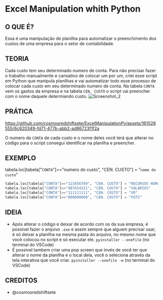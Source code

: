 # Excel Manipulation whith Python

## O QUE É?
Essa é uma manipulação de planilha para automatizar o preenchimento dos custos de uma empresa para o setor de contabilidade.

## TEORIA
Cada custo tem seu determinado numero de conta.
Para não precisar fazer o trabalho manualmente e cansativo de colocar um por um, criei esse script em Python que manipula planilhas e vai automatizar todo esse processo de colocar cada custo em seu determinado numero de conta.
Na tabela `CONTA` vem os gastos da empresa e na tabela `CEN. CUSTO` o script vai preencher com o nome daquele determiando custo.
![Screenshot_2](https://github.com/cosmosredshiftsete/ExcelManipulationPy/assets/161028555/fc358cfa-8fe2-4639-ab44-95f10b9f6c2a)

## PRÁTICA 

https://github.com/cosmosredshiftsete/ExcelManipulationPy/assets/161028555/6c620349-fd71-477b-abb2-ad86723f1f2a

O numero da `CONTA` de cada custo e o nome deles você terá que alterar no código para o script consegui identificar na planilha e preencher.

## EXEMPLO


tabela.loc[tabela["`CONTA`"]=="numero do custo", "CEN. CUSTO"] = "`nome do custo`"
```python
tabela.loc[tabela["CONTA"]=="123456789", "CEN. CUSTO"] = "RECURSOS HUMANOS"
tabela.loc[tabela["CONTA"]=="987654321", "CEN. CUSTO"] = "SALARIOS"
tabela.loc[tabela["CONTA"]=="111111111", "CEN. CUSTO"] = "VR"
tabela.loc[tabela["CONTA"]=="000000000", "CEN. CUSTO"] = "FGTS"
```
## IDEIA
- Após alterar o código e deixar de acordo com os da sua empresa, é possivel fazer o arquivo `.exe` e assim sempre que alguem precisar usar, é só deixar a planilha na mesma pasta do arquivo, no mesmo nome que você colocou no script e só executar ele.
```pyinstaller --onefile``` (no terminal do VSCode)
- É possivel tambem criar uma pop screen que invés de você ter que alterar o nome da planilha e o local dela, você o seleciona através da tela interativa que você criar.
```pyinstaller --onefile -w``` (no terminal do VSCode)

## CREDITOS
- @cosmosredshiftsete
